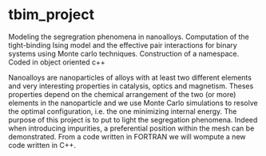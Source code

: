 # tbim_project
Modeling the segregration phenomena in nanoalloys. Computation of the tight-binding Ising model and the effective pair interactions for binary systems using Monte carlo techniques. Construction of a namespace. Coded in object oriented c++

Nanoalloys are nanoparticles of alloys with at least two different elements and very interesting properties in catalysis, optics and magnetism. Theses properties depend on the chemical arrangement of the two (or more) elements in the nanoparticle and we use Monte Carlo simulations to resolve the optimal configuration, i.e. the one minimizing internal energy.
The purpose of this project is to put to light the segregation phenomena. Indeed when introducing impurities, a preferential position within the mesh can be demonstrated. From a code written in FORTRAN we will wompute a new code written in C++.
